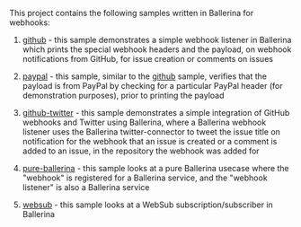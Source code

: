 This project contains the following samples written in Ballerina for webhooks:

1. [github](github) - this sample demonstrates a simple webhook listener in Ballerina which prints the special webhook 
headers and the payload, on webhook notifications from GitHub, for issue creation or comments on issues

2. [paypal](paypal) - this sample, similar to the [github](github) sample, verifies that the payload is from PayPal by 
checking for a particular PayPal header (for demonstration purposes), prior to printing the payload


3. [github-twitter](github-twitter) - this sample demonstrates a simple integration of GitHub webhooks and Twitter using 
Ballerina, where a Ballerina webhook listener uses the Ballerina twitter-connector to tweet the issue title on 
notification for the webhook that an issue is created or a comment is added to an issue, in the repository the webhook 
was added for

4. [pure-ballerina](pure-ballerina) - this sample looks at a pure Ballerina usecase where the "webhook" is registered 
for a Ballerina service, and the "webhook listener" is also a Ballerina service

5. [websub](websub) - this sample looks at a WebSub subscription/subscriber in Ballerina